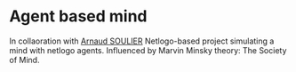 # Agent based mind
In collaoration with [Arnaud SOULIER](https://github.com/souliera)
Netlogo-based project simulating a mind with netlogo agents.
Influenced by Marvin Minsky theory: The Society of Mind.
